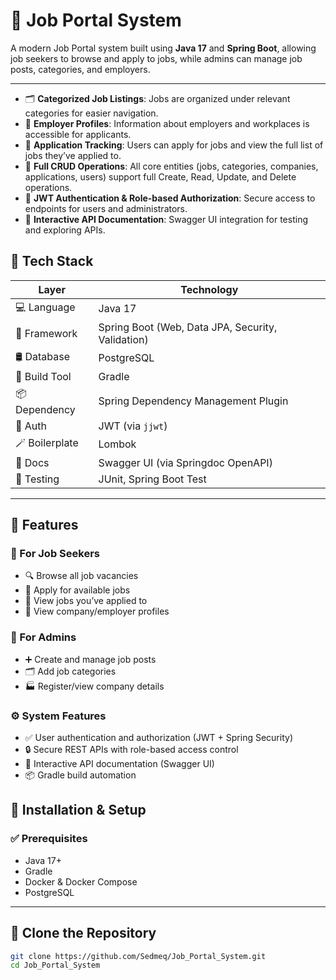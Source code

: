 # 💼 Job Portal System

A modern Job Portal system built using **Java 17** and **Spring Boot**, allowing job seekers to browse and apply to jobs, while admins can manage job posts, categories, and employers.

---

- 🗂 **Categorized Job Listings**: Jobs are organized under relevant categories for easier navigation.
- 👤 **Employer Profiles**: Information about employers and workplaces is accessible for applicants.
- 📝 **Application Tracking**: Users can apply for jobs and view the full list of jobs they’ve applied to.
- 🔄 **Full CRUD Operations**: All core entities (jobs, categories, companies, applications, users) support full Create, Read, Update, and Delete operations.
- 🔐 **JWT Authentication & Role-based Authorization**: Secure access to endpoints for users and administrators.
- 📖 **Interactive API Documentation**: Swagger UI integration for testing and exploring APIs.


## 🔧 Tech Stack

| Layer          | Technology                                               |
|----------------|----------------------------------------------------------|
| 💻 Language      | Java 17                                                  |
| 🌱 Framework     | Spring Boot (Web, Data JPA, Security, Validation)       |
| 🛢 Database      | PostgreSQL                                               |
| 🧰 Build Tool    | Gradle                                                   |
| 📦 Dependency   | Spring Dependency Management Plugin                      |
| 🎯 Auth         | JWT (via `jjwt`)                                         |
| 🪄 Boilerplate  | Lombok                                                   |
| 📖 Docs         | Swagger UI (via Springdoc OpenAPI)                       |
| 🧪 Testing      | JUnit, Spring Boot Test                                  |

---

## 🌟 Features

### 👥 For Job Seekers
- 🔍 Browse all job vacancies
- 📝 Apply for available jobs
- 📂 View jobs you’ve applied to
- 🏢 View company/employer profiles

### 🔐 For Admins
- ➕ Create and manage job posts
- 🗂 Add job categories
- 🏭 Register/view company details

### ⚙️ System Features
- ✅ User authentication and authorization (JWT + Spring Security)
- 🔒 Secure REST APIs with role-based access control
- 📖 Interactive API documentation (Swagger UI)
- 📦 Gradle build automation



## 🚀 Installation & Setup

### ✅ Prerequisites

- Java 17+  
- Gradle  
- Docker & Docker Compose  
- PostgreSQL  

---

## 🔽 Clone the Repository

```bash
git clone https://github.com/Sedmeq/Job_Portal_System.git
cd Job_Portal_System
